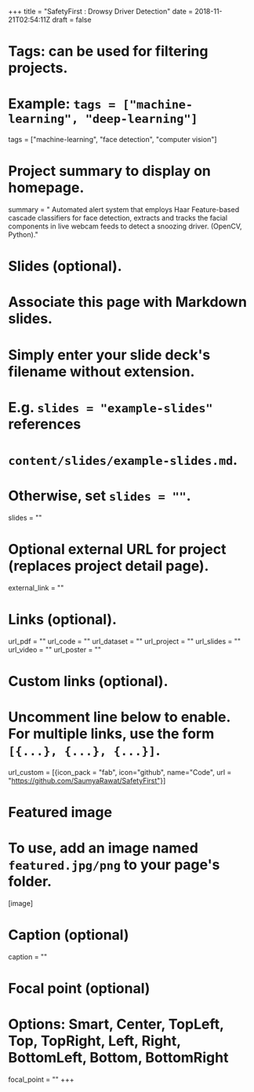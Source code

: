 +++
title = "SafetyFirst : Drowsy Driver Detection"
date = 2018-11-21T02:54:11Z
draft = false

# Tags: can be used for filtering projects.
# Example: `tags = ["machine-learning", "deep-learning"]`
tags = ["machine-learning", "face detection", "computer vision"]

# Project summary to display on homepage.
summary = " Automated alert system that employs Haar Feature-based cascade classifiers for face detection, extracts and tracks the facial components in live webcam feeds to detect a snoozing driver. (OpenCV, Python)."

# Slides (optional).
#   Associate this page with Markdown slides.
#   Simply enter your slide deck's filename without extension.
#   E.g. `slides = "example-slides"` references 
#   `content/slides/example-slides.md`.
#   Otherwise, set `slides = ""`.
slides = ""

# Optional external URL for project (replaces project detail page).
external_link = ""

# Links (optional).
url_pdf = ""
url_code = ""
url_dataset = ""
url_project = ""
url_slides = ""
url_video = ""
url_poster = ""

# Custom links (optional).
#   Uncomment line below to enable. For multiple links, use the form `[{...}, {...}, {...}]`.
 url_custom = [{icon_pack = "fab", icon="github", name="Code", url = "https://github.com/SaumyaRawat/SafetyFirst"}]

# Featured image
# To use, add an image named `featured.jpg/png` to your page's folder. 
[image]
  # Caption (optional)
  caption = ""

  # Focal point (optional)
  # Options: Smart, Center, TopLeft, Top, TopRight, Left, Right, BottomLeft, Bottom, BottomRight
  focal_point = ""
+++
